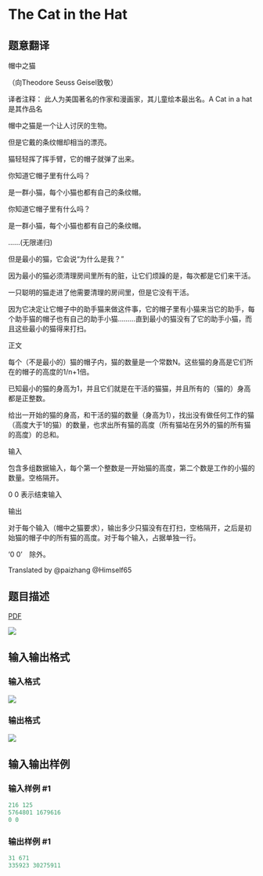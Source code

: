 # The Cat in the Hat

## 题意翻译

帽中之猫

（向Theodore Seuss Geisel致敬）

译者注释： 此人为美国著名的作家和漫画家，其儿童绘本最出名。A Cat in a hat是其作品名

帽中之猫是一个让人讨厌的生物。

但是它戴的条纹帽却相当的漂亮。

猫轻轻挥了挥手臂，它的帽子就弹了出来。

你知道它帽子里有什么吗？

是一群小猫，每个小猫也都有自己的条纹帽。

你知道它帽子里有什么吗？

是一群小猫，每个小猫也都有自己的条纹帽。

......(无限递归)

但是最小的猫，它会说“为什么是我？”

因为最小的猫必须清理房间里所有的脏，让它们烦躁的是，每次都是它们来干活。

一只聪明的猫走进了他需要清理的房间里，但是它没有干活。

因为它决定让它帽子中的助手猫来做这件事，它的帽子里有小猫来当它的助手，每个助手猫的帽子也有自己的助手小猫………直到最小的猫没有了它的助手小猫，而且这些最小的猫得来打扫。

正文

每个（不是最小的）猫的帽子内，猫的数量是一个常数N。这些猫的身高是它们所在的帽子的高度的1/n+1倍。

已知最小的猫的身高为1，并且它们就是在干活的猫猫，并且所有的（猫的）身高都是正整数。

给出一开始的猫的身高，和干活的猫的数量（身高为1），找出没有做任何工作的猫（高度大于1的猫）的数量，也求出所有猫的高度（所有猫站在另外的猫的所有猫的高度）的总和。

输入

包含多组数据输入，每个第一个整数是一开始猫的高度，第二个数是工作的小猫的数量。空格隔开。

0 0 表示结束输入

输出

对于每个输入（帽中之猫要求），输出多少只猫没有在打扫，空格隔开，之后是初始猫的帽子中的所有猫的高度。对于每个输入，占据单独一行。

‘0 0’　除外。

Translated by @paizhang @Himself65 

## 题目描述

[problemUrl]: https://uva.onlinejudge.org/index.php?option=com_onlinejudge&Itemid=8&category=3&page=show_problem&problem=43

[PDF](https://uva.onlinejudge.org/external/1/p107.pdf)

![](https://cdn.luogu.com.cn/upload/vjudge_pic/UVA107/51e891d5a3455e81473888dd3c683533df825f6c.png)

## 输入输出格式

### 输入格式

![](https://cdn.luogu.com.cn/upload/vjudge_pic/UVA107/b4aa81bce67f837293a3f8640c389f3e23b6e5e3.png)

### 输出格式

![](https://cdn.luogu.com.cn/upload/vjudge_pic/UVA107/a9a73b51f1f5b7f91f49039f37108fe3d613982f.png)

## 输入输出样例

### 输入样例 #1

```cpp
216 125
5764801 1679616
0 0
```


### 输出样例 #1

```cpp
31 671
335923 30275911
```


